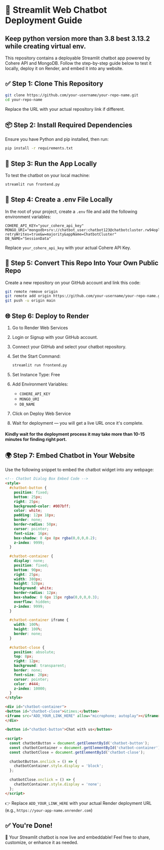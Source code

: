 # 💬 Streamlit Web Chatbot Deployment Guide
## Keep python version more than 3.8 best 3.13.2 while creating virtual env.
This repository contains a deployable Streamlit chatbot app powered by Cohere API and MongoDB. Follow the step-by-step guide below to test it locally, deploy it on Render, and embed it into any website.
 
## ✅ Step 1: Clone This Repository

```bash
git clone https://github.com/your-username/your-repo-name.git
cd your-repo-name
```

Replace the URL with your actual repository link if different.
 
## 📦 Step 2: Install Required Dependencies

Ensure you have Python and pip installed, then run:
 
```bash
pip install -r requirements.txt
```

## 🧪 Step 3: Run the App Locally

To test the chatbot on your local machine:
 
```bash
streamlit run frontend.py
```

## 🔐 Step 4: Create a .env File Locally

In the root of your project, create a `.env` file and add the following environment variables:
 
```env
COHERE_API_KEY="your_cohere_api_key"
MONGO_URI="mongodb+srv://chatbot_user:chatbot123@chatbotcluster.rw94opl.mongodb.net/?retryWrites=true&w=majority&appName=ChatbotCluster"
DB_NAME="SessionData"
```

Replace `your_cohere_api_key` with your actual Cohere API Key.
 
## 🚀 Step 5: Convert This Repo Into Your Own Public Repo

Create a new repository on your GitHub account and link this code:
 
```bash
git remote remove origin
git remote add origin https://github.com/your-username/your-repo-name.git
git push -u origin main
```

## 🌐 Step 6: Deploy to Render

1. Go to Render Web Services
 
2. Login or Signup with your GitHub account.
 
3. Connect your GitHub and select your chatbot repository.
 
4. Set the Start Command:
 
   ```bash
   streamlit run frontend.py
   ```

5. Set Instance Type: Free
 
6. Add Environment Variables:
   - `COHERE_API_KEY`
   - `MONGO_URI`
   - `DB_NAME`
 
7. Click on Deploy Web Service
 
8. Wait for deployment — you will get a live URL once it's complete.

#### Kindly wait for the deployment process it may take more than 10-15 minutes for finding right port.
 
## 🌍 Step 7: Embed Chatbot in Your Website

Use the following snippet to embed the chatbot widget into any webpage:
 
```html
<!-- Chatbot Dialog Box Embed Code -->
<style>
  #chatbot-button {
    position: fixed;
    bottom: 25px;
    right: 25px;
    background-color: #007bff;
    color: white;
    padding: 12px 18px;
    border: none;
    border-radius: 50px;
    cursor: pointer;
    font-size: 16px;
    box-shadow: 0 4px 8px rgba(0,0,0,0.2);
    z-index: 9999;
  }
 
  #chatbot-container {
    display: none;
    position: fixed;
    bottom: 90px;
    right: 25px;
    width: 380px;
    height: 520px;
    background: white;
    border-radius: 12px;
    box-shadow: 0 6px 15px rgba(0,0,0,0.3);
    overflow: hidden;
    z-index: 9999;
  }
 
  #chatbot-container iframe {
    width: 100%;
    height: 100%;
    border: none;
  }
 
  #chatbot-close {
    position: absolute;
    top: 8px;
    right: 12px;
    background: transparent;
    border: none;
    font-size: 20px;
    cursor: pointer;
    color: #444;
    z-index: 10000;
  }
</style>
 
<div id="chatbot-container">
<button id="chatbot-close">&times;</button>
<iframe src="ADD_YOUR_LINK_HERE" allow="microphone; autoplay"></iframe>
</div>
 
<button id="chatbot-button">Chat with us</button>
 
<script>
  const chatbotButton = document.getElementById('chatbot-button');
  const chatbotContainer = document.getElementById('chatbot-container');
  const chatbotClose = document.getElementById('chatbot-close');
 
  chatbotButton.onclick = () => {
    chatbotContainer.style.display = 'block';
  };
 
  chatbotClose.onclick = () => {
    chatbotContainer.style.display = 'none';  
  };
</script>
```

👉 Replace `ADD_YOUR_LINK_HERE` with your actual Render deployment URL
(e.g., `https://your-app-name.onrender.com`)
 
## ✅ You're Done!

🎉 Your Streamlit chatbot is now live and embeddable!
Feel free to share, customize, or enhance it as needed.
 
